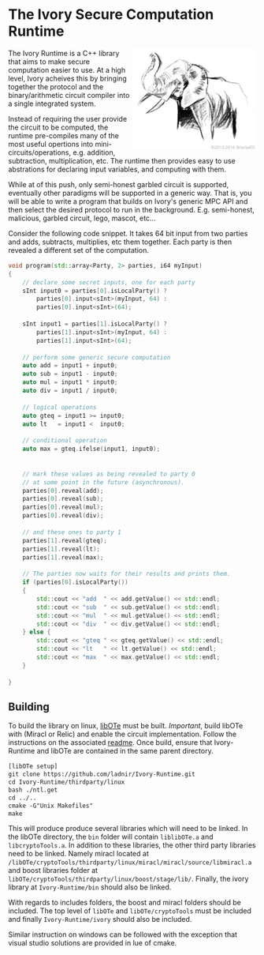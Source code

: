 # The Ivory Secure Computation Runtime




<div style="float:right;width:50%;" align="left">
    <img  align="right" src="icon.jpg" alt="Ivory Logo">
</div>


The Ivory Runtime is a C++ library that aims to make secure computation easier to use. At a high level, Ivory acheives this by bringing together the protocol and the binary/arithmetic circuit compiler into a single integrated system. 

Instead of requiring the user provide the circuit to be computed, the runtime pre-compiles many of the most useful opertions into mini-circuits/operations, e.g. addition, subtraction, multiplication, etc. The runtime then provides easy to use abstrations for declaring input variables, and computing with them. 

While at of this push, only semi-honest garbled circuit is supported, eventually other paradigms will be supported in a generic way. That is, you will be able to write a program that builds on Ivory's generic MPC API and then select the desired protocol to run in the background. E.g. semi-honest, malicious, garbled circuit, lego, mascot, etc...

Consider the following code snippet. It takes 64 bit input from two parties and adds, subtracts, multiplies, etc them together. Each party is then revealed a different set of the computation.

```c++
void program(std::array<Party, 2> parties, i64 myInput)
{
    // declare some secret inputs, one for each party
    sInt input0 = parties[0].isLocalParty() ?
        parties[0].input<sInt>(myInput, 64) :
        parties[0].input<sInt>(64);

    sInt input1 = parties[1].isLocalParty() ?
        parties[1].input<sInt>(myInput, 64) :
        parties[1].input<sInt>(64);

    // perform some generic secure computation 
    auto add = input1 + input0;
    auto sub = input1 - input0;
    auto mul = input1 * input0;
    auto div = input1 / input0;

    // logical operations
    auto gteq = input1 >= input0;
    auto lt   = input1 <  input0;

    // conditional operation
    auto max = gteq.ifelse(input1, input0);


    // mark these values as being revealed to party 0
    // at some point in the future (asynchronous).
    parties[0].reveal(add);
    parties[0].reveal(sub);
    parties[0].reveal(mul);
    parties[0].reveal(div);

    // and these ones to party 1
    parties[1].reveal(gteq);
    parties[1].reveal(lt);
    parties[1].reveal(max);

    // The parties now waits for their results and prints them.
    if (parties[0].isLocalParty()) 
    {
        std::cout << "add  " << add.getValue() << std::endl;
        std::cout << "sub  " << sub.getValue() << std::endl;
        std::cout << "mul  " << mul.getValue() << std::endl;
        std::cout << "div  " << div.getValue() << std::endl;
    } else {
        std::cout << "gteq " << gteq.getValue() << std::endl;
        std::cout << "lt   " << lt.getValue() << std::endl;
        std::cout << "max  " << max.getValue() << std::endl;
    }

}
```



## Building

To build the library on linux, [libOTe](https://github.com/osu-crypto/libOTe) must be built.  *Important*, build libOTe with (Miracl or Relic) and enable the circuit implementation. Follow the instructions on the associated [readme](https://github.com/osu-crypto/libOTe).  Once build, ensure that Ivory-Runtime and libOTe are contained in the same parent directory.
```
[libOTe setup]
git clone https://github.com/ladnir/Ivory-Runtime.git
cd Ivory-Runtime/thirdparty/linux
bash ./ntl.get
cd ../..
cmake -G"Unix Makefiles"
make
```


This will produce produce several libraries which will need to be linked. In the libOTe directory, the `bin` folder will contain `liblibOTe.a` and `libcryptoTools.a`. In addition to these libraries, the other third party libraries need to be linked. Namely miracl located at `/libOTe/cryptoTools/thirdparty/linux/miracl/miracl/source/libmiracl.a` and boost libraries folder at `libOTe/cryptoTools/thirdparty/linux/boost/stage/lib/`. Finally, the ivory library at `Ivory-Runtime/bin` should also be linked. 

With regards to includes folders, the boost and miracl folders should be included. The  top level of `libOTe` and `libOTe/cryptoTools` must be included and finally `Ivory-Runtime/ivory` should also be included.


Similar instruction on windows can be followed with the exception that visual studio solutions are provided in lue of cmake.